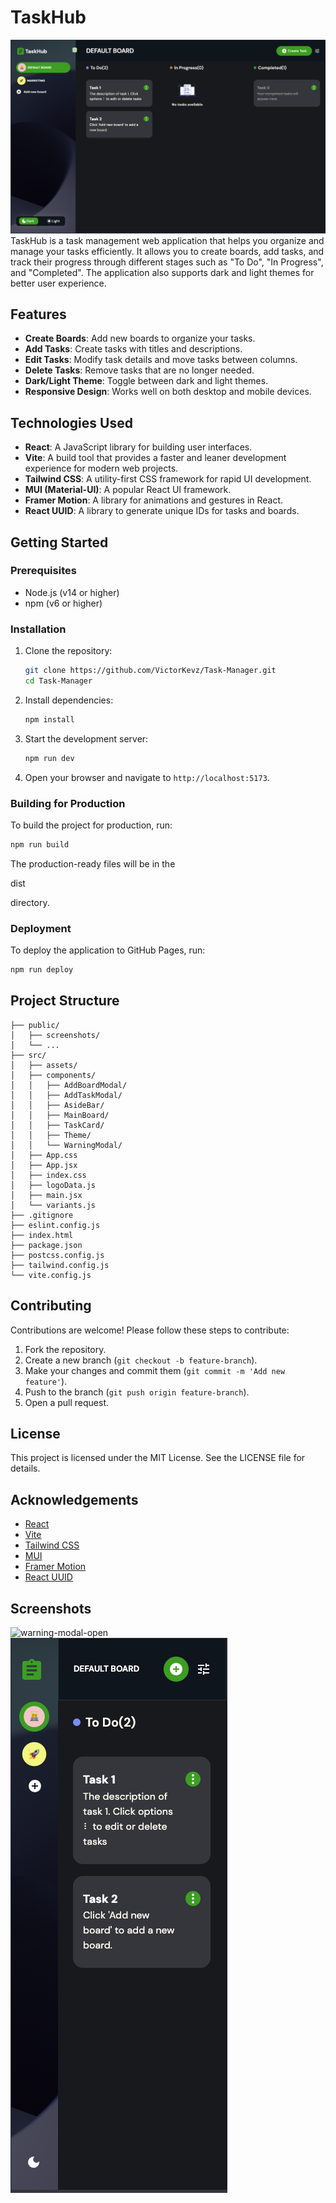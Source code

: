 # TaskHub
![home-sidebar-open](public/screenshots/home-open.png)
TaskHub is a task management web application that helps you organize and manage your tasks efficiently. It allows you to create boards, add tasks, and track their progress through different stages such as "To Do", "In Progress", and "Completed". The application also supports dark and light themes for better user experience.

## Features

- **Create Boards**: Add new boards to organize your tasks.
- **Add Tasks**: Create tasks with titles and descriptions.
- **Edit Tasks**: Modify task details and move tasks between columns.
- **Delete Tasks**: Remove tasks that are no longer needed.
- **Dark/Light Theme**: Toggle between dark and light themes.
- **Responsive Design**: Works well on both desktop and mobile devices.

## Technologies Used

- **React**: A JavaScript library for building user interfaces.
- **Vite**: A build tool that provides a faster and leaner development experience for modern web projects.
- **Tailwind CSS**: A utility-first CSS framework for rapid UI development.
- **MUI (Material-UI)**: A popular React UI framework.
- **Framer Motion**: A library for animations and gestures in React.
- **React UUID**: A library to generate unique IDs for tasks and boards.

## Getting Started

### Prerequisites

- Node.js (v14 or higher)
- npm (v6 or higher)

### Installation

1. Clone the repository:
   ```sh
   git clone https://github.com/VictorKevz/Task-Manager.git
   cd Task-Manager
   ```

2. Install dependencies:
   ```sh
   npm install
   ```

3. Start the development server:
   ```sh
   npm run dev
   ```

4. Open your browser and navigate to `http://localhost:5173`.

### Building for Production

To build the project for production, run:
```sh
npm run build
```

The production-ready files will be in the 

dist

 directory.

### Deployment

To deploy the application to GitHub Pages, run:
```sh
npm run deploy
```

## Project Structure

```
├── public/
│   ├── screenshots/
│   └── ...
├── src/
│   ├── assets/
│   ├── components/
│   │   ├── AddBoardModal/
│   │   ├── AddTaskModal/
│   │   ├── AsideBar/
│   │   ├── MainBoard/
│   │   ├── TaskCard/
│   │   ├── Theme/
│   │   └── WarningModal/
│   ├── App.css
│   ├── App.jsx
│   ├── index.css
│   ├── logoData.js
│   ├── main.jsx
│   └── variants.js
├── .gitignore
├── eslint.config.js
├── index.html
├── package.json
├── postcss.config.js
├── tailwind.config.js
└── vite.config.js
```

## Contributing

Contributions are welcome! Please follow these steps to contribute:

1. Fork the repository.
2. Create a new branch (`git checkout -b feature-branch`).
3. Make your changes and commit them (`git commit -m 'Add new feature'`).
4. Push to the branch (`git push origin feature-branch`).
5. Open a pull request.

## License

This project is licensed under the MIT License. See the LICENSE file for details.

## Acknowledgements

- [React](https://reactjs.org/)
- [Vite](https://vitejs.dev/)
- [Tailwind CSS](https://tailwindcss.com/)
- [MUI](https://mui.com/)
- [Framer Motion](https://www.framer.com/motion/)
- [React UUID](https://www.npmjs.com/package/react-uuid)

## Screenshots

![warning-modal-open](public/screenshots/warningModal.png)   ![mobile-viewport](public/screenshots/mobile-home.png)

```

